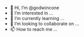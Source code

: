 - 👋 Hi, I’m @godwincone
- 👀 I’m interested in ...
- 🌱 I’m currently learning ...
- 💞️ I’m looking to collaborate on ...
- 📫 How to reach me ...

<!---
godwincone/godwincone is a ✨ special ✨ repository because its `README.md` (this file) appears on your GitHub profile.
You can click the Preview link to take a look at your changes.
--->
